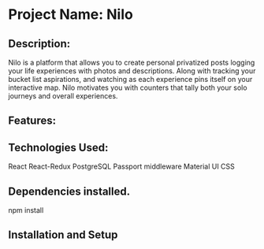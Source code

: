 # Project Name: Nilo 

## Description:

Nilo is a platform that allows you to create personal privatized posts logging your life experiences with photos and descriptions. Along with tracking your bucket list aspirations, and watching as each experience pins itself on your interactive map. Nilo motivates you with counters that tally both your solo journeys and overall experiences. 

## Features:


## Technologies Used:
React
React-Redux
PostgreSQL
Passport middleware
Material UI
CSS

## Dependencies installed.
npm install

## Installation and Setup

